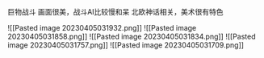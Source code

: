 巨物战斗
画面很美，战斗AI比较慢和呆
北欧神话相关，美术很有特色



![[Pasted image 20230405031932.png]]
![[Pasted image 20230405031858.png]]
![[Pasted image 20230405031834.png]]
![[Pasted image 20230405031757.png]]
![[Pasted image 20230405031709.png]]